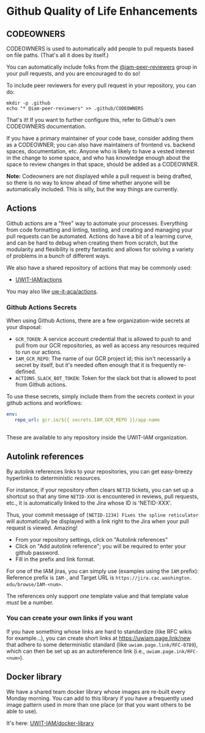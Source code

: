 # Github Quality of Life Enhancements

## CODEOWNERS

CODEOWNERS is used to automatically add people to pull requests based on file paths. 
(That's all it does by itself.)

You can automatically include folks from the 
[@iam-peer-reviewers](https://github.com/orgs/UWIT-IAM/teams/iam-peer-reviewers)
group in your pull requests, and you are encouraged to do so! 

To include peer reviewers for every pull request in your repository, you can do:

```
mkdir -p .github
echo "* @iam-peer-reviewers" >> .github/CODEOWNERS
```

That's it! If you want to further configure this, refer to Github's own CODEOWNERS 
documentation. 

If you have a primary maintainer of your code base, consider adding them as a 
CODEOWNER; you can also have maintainers of frontend vs. backend spaces, 
documentation, etc. Anyone who is likely to have a vested interest in the change to 
some space, and who has knowledge enough about the space to review changes in that 
space, should be added as a CODEOWNER.

**Note:** Codeowners are not displayed while a pull request is being drafted, so 
there is no way to know ahead of time whether anyone will be automatically 
included. This is silly, but the way things are currently.

## Actions

Github actions are a "free" way to automate your processes. Everything from code 
formatting and linting, testing, and creating and managing your pull requests 
can be automated. Actions do have a bit of a learning curve, and can be hard to 
debug when creating them from scratch, but the modularity and flexibility is pretty 
fantastic and allows for solving a variety of problems in a bunch of different ways.

We also have a shared repository of actions that may be commonly used:

- [UWIT-IAM/actions](https://github.com/UWIT-IAM/actions)

You may also like [uw-it-aca/actions](https://github.com/uw-it-aca/actions/).

### Github Actions Secrets

When using Github Actions, there are a few organization-wide secrets at your disposal:

- `GCR_TOKEN`: A service account credential that is 
  allowed to push to and pull from our GCR repositories, as well as access any 
  resources required to run our actions.
- `IAM_GCR_REPO`: The name of our GCR project id; this isn't necessarily a secret by itself, 
  but it's needed often enough that it is frequently re-defined.
- `ACTIONS_SLACK_BOT_TOKEN`: 
  Token for the slack bot that is allowed to post from Github actions.

To use these secrets, simply include them from the secrets context in your github actions and workflows:

```yaml
env:
   repo_url: gcr.io/${{ secrets.IAM_GCR_REPO }}/app-name
   
```

These are available to any repository inside the UWIT-IAM organization.

## Autolink references

By autolink references links to your repositories, you can get easy-breezy hyperlinks 
to deterministic resources. 

For instance, if your repository often clears `NETID` tickets, you can set up a 
shortcut so that any time `NETID-XXX` is encountered in reviews, pull requests, etc.,
it is automatically linked to the Jira whose ID is 'NETID-XXX'. 

Thus, your commit message of `[NETID-1234] Fixes the spline reticulator` will 
automatically be displayed with a link right to the Jira when your pull request is 
viewed. Amazing!

- From your repository settings, click on "Autolink references"
- Click on "Add autolink reference"; you will be required to enter your github password.
- Fill in the prefix and link format.

For one of the IAM jiras, you can simply use (examples using the `IAM` prefix): 
Reference prefix is `IAM-`, and Target URL is `https://jira.cac.washington.
edu/browse/IAM-<num>`.

The references only support _one_ template value and that template value _must_ be a 
number.

### You can create your own links if you want

If you have something whose links are hard to standardize (like RFC wikis for 
example...), you can create short links at https://uwiam.page.link/new that adhere to 
some deterministic standard (like `uwiam.page.link/RFC-0789`), which can then be set 
up as an autoreference link (i.e., `uwiam.page.ink/RFC-<num>`).

## Docker library

We have a shared team docker library whose images are re-built every Monday morning. 
You can add to this library if you have a frequently used image pattern used in more 
than one place (or that you want others to be able to use). 

It's here: [UWIT-IAM/docker-library](https://github.com/uwit-iam/docker-library)
